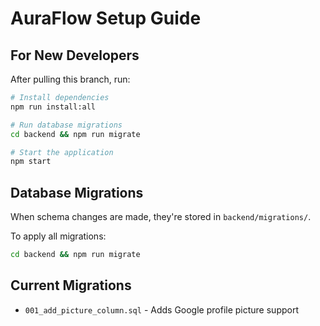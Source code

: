 # AuraFlow Setup Guide

## For New Developers

After pulling this branch, run:

```bash
# Install dependencies
npm run install:all

# Run database migrations
cd backend && npm run migrate

# Start the application
npm start
```

## Database Migrations

When schema changes are made, they're stored in `backend/migrations/`. 

To apply all migrations:
```bash
cd backend && npm run migrate
```

## Current Migrations

- `001_add_picture_column.sql` - Adds Google profile picture support